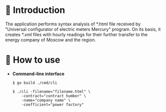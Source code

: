 # :book: Introduction 
The application performs syntax analysis of *.html file received by "Universal configurator of electric meters Mercury" program. On its basis, it creates *.xml files with hourly readings for their further transfer to the energy company of Moscow and the region.

# :wrench: How to use

* **Command-line interface**
    ```shellscript
    $ go build ./cmd/cli
    ```
    ```shellscript
    $ ./cli -filename="filename.html" \
        -contract="contract humber" \
        -name="company name" \
        -coefficient="power factory"
    ```